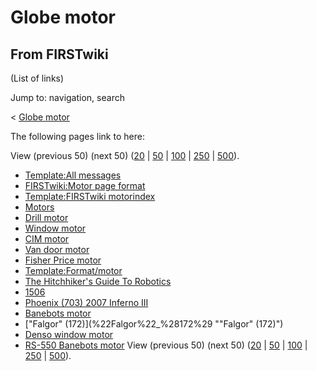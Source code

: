 # Globe motor

## From FIRSTwiki

(List of links)

Jump to: navigation, search

< [Globe motor](/index.php?title=Globe_motor&redirect=no "Globe motor")

The following pages link to here:

View (previous 50) (next 50) ([20](/index.php?title=Special:Whatlinkshere/Globe_motor&limit=20&from=0 "Special:Whatlinkshere/Globe motor") | [50](/index.php?title=Special:Whatlinkshere/Globe_motor&limit=50&from=0 "Special:Whatlinkshere/Globe motor") | [100](/index.php?title=Special:Whatlinkshere/Globe_motor&limit=100&from=0 "Special:Whatlinkshere/Globe motor") | [250](/index.php?title=Special:Whatlinkshere/Globe_motor&limit=250&from=0 "Special:Whatlinkshere/Globe motor") | [500](/index.php?title=Special:Whatlinkshere/Globe_motor&limit=500&from=0 "Special:Whatlinkshere/Globe motor")).

- [Template:All messages](Template:All_messages "Template:All messages")
- [FIRSTwiki:Motor page format](FIRSTwiki:Motor_page_format "FIRSTwiki:Motor page format")
- [Template:FIRSTwiki motorindex](Template:FIRSTwiki_motorindex "Template:FIRSTwiki motorindex")
- [Motors](motors)
- [Drill motor](drill-motor)
- [Window motor](window-motor)
- [CIM motor](CIM_motor "CIM motor")
- [Van door motor](van-door-motor)
- [Fisher Price motor](fisher-price-motor)
- [Template:Format/motor](Template:Format/motor "Template:Format/motor")
- [The Hitchhiker's Guide To Robotics](The_Hitchhiker%27s_Guide_To_Robotics "The Hitchhiker's Guide To Robotics")
- [1506](1506 "1506")
- [Phoenix (703) 2007 Inferno III](Phoenix_%28703%29_2007_Inferno_III "Phoenix \(703\) 2007 Inferno III")
- [Banebots motor](banebots-motor)
- ["Falgor" (172)](%22Falgor%22_%28172%29 ""Falgor" \(172\)")
- [Denso window motor](denso-window-motor)
- [RS-550 Banebots motor](RS-550_Banebots_motor "RS-550 Banebots motor") View (previous 50) (next 50) ([20](/index.php?title=Special:Whatlinkshere/Globe_motor&limit=20&from=0 "Special:Whatlinkshere/Globe motor") | [50](/index.php?title=Special:Whatlinkshere/Globe_motor&limit=50&from=0 "Special:Whatlinkshere/Globe motor") | [100](/index.php?title=Special:Whatlinkshere/Globe_motor&limit=100&from=0 "Special:Whatlinkshere/Globe motor") | [250](/index.php?title=Special:Whatlinkshere/Globe_motor&limit=250&from=0 "Special:Whatlinkshere/Globe motor") | [500](/index.php?title=Special:Whatlinkshere/Globe_motor&limit=500&from=0 "Special:Whatlinkshere/Globe motor")).
